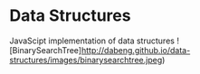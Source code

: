 # Data Structures
JavaScipt implementation of data structures
![BinarySearchTree]http://dabeng.github.io/data-structures/images/binarysearchtree.jpeg)
